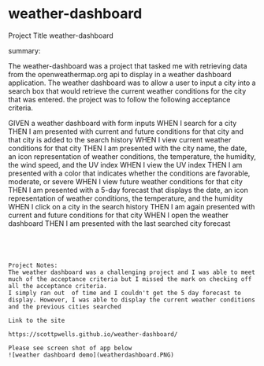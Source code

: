 # weather-dashboard

Project Title weather-dashboard

summary:

The weather-dashboard was a project that tasked me with retrieving data from the openweathermap.org api to display in a weather dashboard application.
The weather dashboard was to allow a user to input a city into a search box that would retrieve the current weather conditions for the city that was entered.
the project was to follow the following acceptance criteria. 


GIVEN a weather dashboard with form inputs
WHEN I search for a city
THEN I am presented with current and future conditions for that city and that city is added to the search history
WHEN I view current weather conditions for that city
THEN I am presented with the city name, the date, an icon representation of weather conditions, the temperature, the humidity, the wind speed, and the UV index
WHEN I view the UV index
THEN I am presented with a color that indicates whether the conditions are favorable, moderate, or severe
WHEN I view future weather conditions for that city
THEN I am presented with a 5-day forecast that displays the date, an icon representation of weather conditions, the temperature, and the humidity
WHEN I click on a city in the search history
THEN I am again presented with current and future conditions for that city
WHEN I open the weather dashboard
THEN I am presented with the last searched city forecast
```




Project Notes:
The weather dashboard was a challenging project and I was able to meet much of the acceptance criteria but I missed the mark on checking off all the acceptance criteria.
I simply ran out  of time and I couldn't get the 5 day forecast to display. However, I was able to display the current weather conditions and the previous cities searched

Link to the site

https://scottpwells.github.io/weather-dashboard/

Please see screen shot of app below
![weather dashboard demo](weatherdashboard.PNG)
